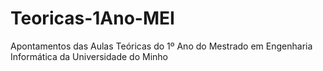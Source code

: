 # Teoricas-1Ano-MEI
Apontamentos das Aulas Teóricas do 1º Ano do Mestrado em Engenharia Informática da Universidade do Minho

